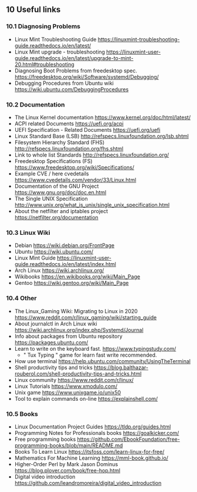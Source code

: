 
## 10 Useful links


### 10.1  Diagnosing Problems

* Linux Mint Troubleshooting Guide <https://linuxmint-troubleshooting-guide.readthedocs.io/en/latest/>
* Linux Mint upgrade - troubleshooting <https://linuxmint-user-guide.readthedocs.io/en/latest/upgrade-to-mint-20.html#troubleshooting>
* Diagnosing Boot Problems from freedesktop spec. <https://freedesktop.org/wiki/Software/systemd/Debugging/>
* Debugging Procedures from Ubuntu wiki <https://wiki.ubuntu.com/DebuggingProcedures>


### 10.2  Documentation

* The Linux Kernel documentation <https://www.kernel.org/doc/html/latest/>
* ACPI related Documents <https://uefi.org/acpi>
* UEFI Specification - Related Documents <https://uefi.org/uefi>
* Linux Standard Base (LSB) <http://refspecs.linuxfoundation.org/lsb.shtml>
* Filesystem Hierarchy Standard (FHS) <http://refspecs.linuxfoundation.org/fhs.shtml>
* Link to whole list Standards <http://refspecs.linuxfoundation.org/>
* Freedesktop Specifications (FS) <https://www.freedesktop.org/wiki/Specifications/>
* Example CVE / here cvedetails <https://www.cvedetails.com/vendor/33/Linux.html>
* Documentation of the GNU Project <https://www.gnu.org/doc/doc.en.html>
* The Single UNIX Specification <http://www.unix.org/what_is_unix/single_unix_specification.html>
* About the netfilter and iptables project <https://netfilter.org/documentation>


### 10.3  Linux Wiki

* Debian <https://wiki.debian.org/FrontPage>
* Ubuntu <https://wiki.ubuntu.com/>
* Linux Mint Guide <https://linuxmint-user-guide.readthedocs.io/en/latest/index.html>
* Arch Linux <https://wiki.archlinux.org/>
* Wikibooks <https://en.wikibooks.org/wiki/Main_Page>
* Gentoo <https://wiki.gentoo.org/wiki/Main_Page>


### 10.4  Other

* The Linux_Gaming Wiki: Migrating to Linux in 2020  <https://www.reddit.com/r/linux_gaming/wiki/starting_guide>
* About journalctl  in Arch Linux wiki <https://wiki.archlinux.org/index.php/Systemd/Journal>
* Info about packages from Ubuntu repository <https://packages.ubuntu.com/>
* Learn to write on the keyboard fast. <https://www.typingstudy.com/>     
    * " Tux Typing " game for learn fast write recommended.
* How use terminal <https://help.ubuntu.com/community/UsingTheTerminal>
* Shell productivity tips and tricks <https://blog.balthazar-rouberol.com/shell-productivity-tips-and-tricks.html>
* Linux community <https://www.reddit.com/r/linux/>
* Linux Tutorials <https://www.xmodulo.com/>
* Unix game <https://www.unixgame.io/unix50>
* Tool to explain commands on-line <https://explainshell.com/>


### 10.5  Books

* Linux Documentation Project Guides <https://tldp.org/guides.html>
* Programming Notes for Professionals books <https://goalkicker.com/>
* Free programming books <https://github.com/EbookFoundation/free-programming-books/blob/main/README.md>
* Books To Learn Linux <https://itsfoss.com/learn-linux-for-free/>
* Mathematics For Machine Learning <https://mml-book.github.io/>
* Higher-Order Perl by Mark Jason Dominus <https://blog.plover.com/book/free-hop.html>
* Digital video introduction <https://github.com/leandromoreira/digital_video_introduction>